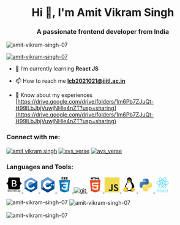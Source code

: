 <h1 align="center">Hi 👋, I'm Amit Vikram Singh</h1>
<h3 align="center">A passionate frontend developer from India</h3>

<p align="left"> <img src="https://komarev.com/ghpvc/?username=amit-vikram-singh-07&label=Profile%20views&color=0e75b6&style=flat" alt="amit-vikram-singh-07" /> </p>

<p align="left"> <a href="https://github.com/ryo-ma/github-profile-trophy"><img src="https://github-profile-trophy.vercel.app/?username=amit-vikram-singh-07" alt="amit-vikram-singh-07" /></a> </p>

- 🌱 I’m currently learning **React JS**

- 📫 How to reach me **lcb2021021@iiitl.ac.in**

- 📄 Know about my experiences [https://drive.google.com/drive/folders/1m6Pb7ZJuQt-H99lLbJbjVuwjNHle4nZT?usp=sharing](https://drive.google.com/drive/folders/1m6Pb7ZJuQt-H99lLbJbjVuwjNHle4nZT?usp=sharing)

<h3 align="left">Connect with me:</h3>
<p align="left">
<a href="https://linkedin.com/in/amit vikram singh" target="blank"><img align="center" src="https://raw.githubusercontent.com/rahuldkjain/github-profile-readme-generator/master/src/images/icons/Social/linked-in-alt.svg" alt="amit vikram singh" height="30" width="40" /></a>
<a href="https://www.codechef.com/users/avs_verse" target="blank"><img align="center" src="https://cdn.jsdelivr.net/npm/simple-icons@3.1.0/icons/codechef.svg" alt="avs_verse" height="30" width="40" /></a>
<a href="https://codeforces.com/profile/avs_verse" target="blank"><img align="center" src="https://raw.githubusercontent.com/rahuldkjain/github-profile-readme-generator/master/src/images/icons/Social/codeforces.svg" alt="avs_verse" height="30" width="40" /></a>
</p>

<h3 align="left">Languages and Tools:</h3>
<p align="left"> <a href="https://getbootstrap.com" target="_blank" rel="noreferrer"> <img src="https://raw.githubusercontent.com/devicons/devicon/master/icons/bootstrap/bootstrap-plain-wordmark.svg" alt="bootstrap" width="40" height="40"/> </a> <a href="https://www.cprogramming.com/" target="_blank" rel="noreferrer"> <img src="https://raw.githubusercontent.com/devicons/devicon/master/icons/c/c-original.svg" alt="c" width="40" height="40"/> </a> <a href="https://www.w3schools.com/cpp/" target="_blank" rel="noreferrer"> <img src="https://raw.githubusercontent.com/devicons/devicon/master/icons/cplusplus/cplusplus-original.svg" alt="cplusplus" width="40" height="40"/> </a> <a href="https://www.w3schools.com/css/" target="_blank" rel="noreferrer"> <img src="https://raw.githubusercontent.com/devicons/devicon/master/icons/css3/css3-original-wordmark.svg" alt="css3" width="40" height="40"/> </a> <a href="https://git-scm.com/" target="_blank" rel="noreferrer"> <img src="https://www.vectorlogo.zone/logos/git-scm/git-scm-icon.svg" alt="git" width="40" height="40"/> </a> <a href="https://www.w3.org/html/" target="_blank" rel="noreferrer"> <img src="https://raw.githubusercontent.com/devicons/devicon/master/icons/html5/html5-original-wordmark.svg" alt="html5" width="40" height="40"/> </a> <a href="https://developer.mozilla.org/en-US/docs/Web/JavaScript" target="_blank" rel="noreferrer"> <img src="https://raw.githubusercontent.com/devicons/devicon/master/icons/javascript/javascript-original.svg" alt="javascript" width="40" height="40"/> </a> <a href="https://www.linux.org/" target="_blank" rel="noreferrer"> <img src="https://raw.githubusercontent.com/devicons/devicon/master/icons/linux/linux-original.svg" alt="linux" width="40" height="40"/> </a> <a href="https://www.python.org" target="_blank" rel="noreferrer"> <img src="https://raw.githubusercontent.com/devicons/devicon/master/icons/python/python-original.svg" alt="python" width="40" height="40"/> </a> <a href="https://reactjs.org/" target="_blank" rel="noreferrer"> <img src="https://raw.githubusercontent.com/devicons/devicon/master/icons/react/react-original-wordmark.svg" alt="react" width="40" height="40"/> </a> </p>

<p><img align="left" src="https://github-readme-stats.vercel.app/api/top-langs?username=amit-vikram-singh-07&show_icons=true&locale=en&layout=compact" alt="amit-vikram-singh-07" /></p>

<p>&nbsp;<img align="center" src="https://github-readme-stats.vercel.app/api?username=amit-vikram-singh-07&show_icons=true&locale=en" alt="amit-vikram-singh-07" /></p>

<p><img align="center" src="https://github-readme-streak-stats.herokuapp.com/?user=amit-vikram-singh-07&" alt="amit-vikram-singh-07" /></p>

